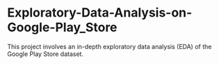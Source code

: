 # Exploratory-Data-Analysis-on-Google-Play_Store
This project involves an in-depth exploratory data analysis (EDA) of the Google Play Store dataset.
